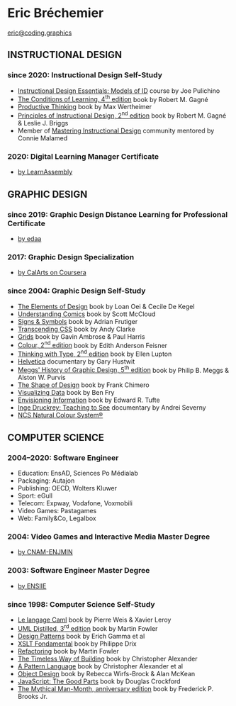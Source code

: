 # Eric Bréchemier

<eric@coding.graphics>

## INSTRUCTIONAL DESIGN

### since 2020: Instructional Design Self-Study

  * [Instructional Design Essentials: Models of ID][PULICHINO2019] course by Joe Pulichino
  * [The Conditions of Learning, 4<sup>th</sup> edition][GAGNE1985] book by Robert M. Gagné
  * [Productive Thinking][WERTHEIMER1945] book by Max Wertheimer
  * [Principles of Instructional Design, 2<sup>nd</sup> edition][GAGNE1979] book by Robert M. Gagné & Leslie J. Briggs
  * Member of [Mastering Instructional Design](https://masteringid.com/) community mentored by Connie Malamed

[GAGNE1985]: https://www.abebooks.com/servlet/SearchResults?isbn=0030636884
[GAGNE1979]: https://www.abebooks.com/servlet/SearchResults?isbn=0030408067
[PULICHINO2019]: https://www.linkedin.com/learning/instructional-design-essentials-models-of-id-2/
[WERTHEIMER1945]: https://www.springer.com/gp/book/9783030360627

### 2020: Digital Learning Manager Certificate
  * [by LearnAssembly][TATAMI]

[TATAMI]: https://www.learnassembly.com/learn-assembly-training-programs/digital-learning-the-tatami/

## GRAPHIC DESIGN

### since 2019: Graphic Design Distance Learning for Professional Certificate
  * [by edaa][EDAA]

[EDAA]: https://www.edaa.fr/

### 2017: Graphic Design Specialization
  * [by CalArts on Coursera](https://www.coursera.org/specializations/graphic-design)

### since 2004: Graphic Design Self-Study
  * [The Elements of Design][OEI2002] book by Loan Oei & Cecile De Kegel
  * [Understanding Comics][McCLOUD1993] book by Scott McCloud
  * [Signs & Symbols][FRUTIGER1989] book by Adrian Frutiger
  * [Transcending CSS][CLARKE2006] book by Andy Clarke
  * [Grids][AMBROSE2012] book by Gavin Ambrose & Paul Harris
  * [Colour, 2<sup>nd</sup> edition][FEISNER2006] book by Edith Anderson Feisner
  * [Thinking with Type, 2<sup>nd</sup> edition][LUPTON2010] book by Ellen Lupton
  * [Helvetica][HUSTWIT2007] documentary by Gary Hustwit
  * [Meggs' History of Graphic Design, 5<sup>th</sup> edition][MEGGS2011] book by Philip B. Meggs & Alston W. Purvis
  * [The Shape of Design][CHIMERO2012] book by Frank Chimero
  * [Visualizing Data][FRY2007] book by Ben Fry
  * [Envisioning Information][TUFTE1990] book by Edward R. Tufte
  * [Inge Druckrey: Teaching to See][SEVERNY2012] documentary by Andrei Severny
  * [NCS Natural Colour System®](https://ncscolour.com/ncs/)

[AMBROSE2012]: https://www.bloomsbury.com/uk/basics-design-07-grids-9782940411924/
[CHIMERO2012]: https://shapeofdesignbook.com/
[CLARKE2006]: https://stuffandnonsense.co.uk/books
[FEISNER2006]: https://www.abebooks.com/servlet/SearchResults?isbn=1856694410
[FRUTIGER1989]: https://archive.org/details/signssymbolsthei00frut
[FRY2007]: https://www.oreilly.com/library/view/visualizing-data/9780596514556/
[HUSTWIT2007]: https://www.hustwit.com/helvetica
[LUPTON2010]: http://thinkingwithtype.com/
[MEGGS2011]: https://www.wiley.com/en-us/Meggs%27+History+of+Graphic+Design%2C+6th+Edition-p-9781119136231
[McCLOUD1993]: https://www.scottmccloud.com/2-print/1-uc/index.html
[OEI2002]: https://thamesandhudson.com/elements-of-design-rediscovering-colours-textures-forms-and-shapes-9780500283394
[SEVERNY2012]: http://teachingtosee.org/film/TeachingToSee.html
[TUFTE1990]: https://www.edwardtufte.com/tufte/books_ei

## COMPUTER SCIENCE

### 2004–2020: Software Engineer
  * Education: EnsAD, Sciences Po Médialab
  * Packaging: Autajon
  * Publishing: OECD, Wolters Kluwer
  * Sport: eGull
  * Telecom: Expway, Vodafone, Voxmobili
  * Video Games: Pastagames
  * Web: Family&Co, Legalbox

### 2004: Video Games and Interactive Media Master Degree
  * [by CNAM-ENJMIN](https://enjmin-en.cnam.fr/)

### 2003: Software Engineer Master Degree
  * [by ENSIIE](https://www.ensiie.fr/)

### since 1998: Computer Science Self-Study
  * [Le langage Caml][WEIS1993] book by Pierre Weis & Xavier Leroy
  * [UML Distilled, 3<sup>rd</sup> edition][FOWLER2003] book by Martin Fowler
  * [Design Patterns][GAMMA1995] book by Erich Gamma et al
  * [XSLT Fondamental][DRIX2002] book by Philippe Drix
  * [Refactoring][FOWLER2000] book by Martin Fowler
  * [The Timeless Way of Building][ALEXANDER1979] book by Christopher Alexander
  * [A Pattern Language][ALEXANDER1977] book by Christopher Alexander et al
  * [Object Design][WIRFS-BROCK2003] book by Rebecca Wirfs-Brock & Alan McKean
  * [JavaScript: The Good Parts][CROCKFORD2008] book by Douglas Crockford
  * [The Mythical Man-Month, anniversary edition][BROOKS1995] book by Frederick P. Brooks Jr.

[ALEXANDER1979]: http://www.patternlanguage.com/bookstore/timeless-way-of-building.html
[ALEXANDER1977]: http://www.patternlanguage.com/bookstore/pattern-language.html
[BROOKS1995]: https://en.wikipedia.org/wiki/The_Mythical_Man-Month
[CROCKFORD2008]: https://www.oreilly.com/library/view/javascript-the-good/9780596517748/
[DRIX2002]: https://www.eyrolles.com/Informatique/Livre/xslt-fondamental-9782212110821/
[FOWLER2000]: https://martinfowler.com/books/refactoring.html
[FOWLER2003]: https://martinfowler.com/books/uml.html
[GAMMA1995]: https://www.pearson.com/us/higher-education/program/Gamma-Design-Patterns-Elements-of-Reusable-Object-Oriented-Software/PGM14333.html
[WEIS1993]: https://ocaml.org/learn/books.html#Le-langage-Caml
[WIRFS-BROCK2003]: http://www.wirfs-brock.com/DesignBooks.html

